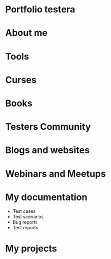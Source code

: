 # Portfolio testera
# About me
# Tools
# Curses
# Books
# Testers Community
# Blogs and websites
# Webinars and Meetups
# My documentation
* Test cases
* Test scenarios
* Bug reports
* Test reports
# My projects
